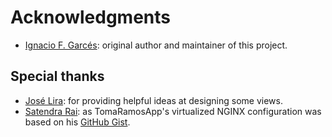 # Acknowledgments

- [Ignacio F. Garcés](https://github.com/ifgarces): original author and maintainer of this project.

## Special thanks

- [José Lira](https://github.com/PepeLira): for providing helpful ideas at designing some views.
- [Satendra Rai](https://gist.github.com/satendra02): as TomaRamosApp's virtualized NGINX configuration was based on his [GitHub Gist](https://gist.github.com/satendra02/1b335b06bfc5921df486f26bd98e0e89).
